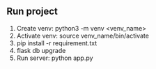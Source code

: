## Run project

1. Create venv: python3 -m venv <venv_name>
2. Activate venv: source venv_name/bin/activate
3. pip install -r requirement.txt
4. flask db upgrade
5. Run server: python app.py
